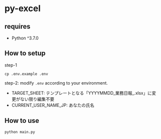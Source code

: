 # py-excel

## requires
- Python ^3.7.0

## How to setup
step-1
```
cp .env.example .env
```

step-2: modify `.env` according to your environment.

- TARGET_SHEET: テンプレートとなる「YYYYMMDD_業務日報_.xlsx」に変更がない限り編集不要
- CURRENT_USER_NAME_JP: あなたの氏名

## How to use
```
python main.py
```

